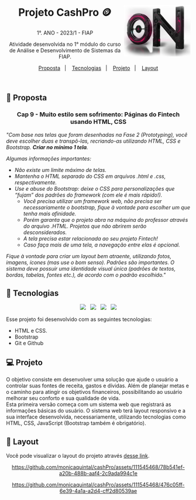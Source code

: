 <div align="center">
<a href="https://github.com/monicaquintal" target="_blank"><img align="right" height="140px" src="./prototipo1-apenas-html-e-css/images/on.png" /></a>
<h1>Projeto CashPro 🪙</h1>
<p>1°. ANO - 2023/1 - FIAP</p>
</div>

<p align="center">
Atividade desenvolvida no 1° módulo do curso de Análise e Desenvolvimento de Sistemas da FIAP.
</p>

<p align="center">
  <a href="#-proposta">Proposta</a>&nbsp;&nbsp;&nbsp;|&nbsp;&nbsp;&nbsp;
  <a href="#-tecnologias">Tecnologias</a>&nbsp;&nbsp;&nbsp;|&nbsp;&nbsp;&nbsp;
  <a href="#-projeto">Projeto</a>&nbsp;&nbsp;&nbsp;|&nbsp;&nbsp;&nbsp;
  <a href="#-layout">Layout</a>
</p>

<br>

<div align="center">



</div>

## 💭 Proposta

<div align="center">

### Cap 9 - Muito estilo sem sofrimento: Páginas do Fintech usando HTML, CSS

</div>

<em>

"Com base nas telas que foram desenhadas na Fase 2 (Prototyping), você deve escolher duas e transpô-las, recriando-as utilizando HTML, CSS e Bootstrap. **Criar no mínimo 1 tela**.

Algumas informações importantes:

- Não existe um limite máximo de telas.
- Mantenha o HTML separado do CSS em arquivos .html e .css, respectivamente.
- Use e abuse do Bootstrap: deixe o CSS para personalizações que “fujam” dos padrões do framework (com ele é mais rápido!).
  - Você precisa utilizar um framework web, não precisa ser necessariamente o bootstrap, fique à vontade para escolher um que tenha mais afinidade.
  - Porém garanta que o projeto abra na máquina do professor através do arquivo .HTML. Projetos que não abrirem serão desconsiderados.
  - A tela precisa estar relacionada ao seu projeto Fintech!
  - Caso faça mais de uma tela, a navegação entre elas é opcional. 

Fique à vontade para criar um layout bem atraente, utilizando fotos, imagens, ícones (mas use o bom senso). Padrões são importantes. O sistema deve possuir uma identidade visual única (padrões de textos, bordas, tabelas, fontes etc.), de acordo com o padrão escolhido."

</em>

## 🚀 Tecnologias

<div align="center">

<a href="https://github.com/monicaquintal"><img src="https://cdn.jsdelivr.net/gh/devicons/devicon/icons/html5/html5-original-wordmark.svg" width="40px"/></a>&nbsp;&nbsp;
<a href="https://github.com/monicaquintal"><img src="https://cdn.jsdelivr.net/gh/devicons/devicon/icons/css3/css3-original-wordmark.svg" width="40px"/></a>&nbsp;&nbsp;
<a href="https://github.com/monicaquintal"><img src="https://cdn.jsdelivr.net/gh/devicons/devicon/icons/bootstrap/bootstrap-original.svg" width="40px"/></a>&nbsp;&nbsp;
<a href="https://github.com/monicaquintal"><img src="https://cdn.jsdelivr.net/gh/devicons/devicon/icons/github/github-original.svg" width="40px"/></a>


</div>

Esse projeto foi desenvolvido com as seguintes tecnologias:

- HTML e CSS.
- Bootstrap
- Git e Github

## 💻 Projeto

O objetivo consiste em desenvolver uma solução que ajude o usuário a controlar suas fontes de receita, gastos e dívidas. Além de planejar metas e o caminho para atingir os objetivos financeiros, possibilitando ao usuário melhorar seu conforto e sua qualidade de vida.
<br>
Esta primeira versão começa com um sistema web que registrará as informações básicas do usuário. O sistema web terá layout responsivo e a sua interface desenvolvida, necessariamente, utilizando tecnologias como HTML, CSS, JavaScript (Bootstrap também é obrigatório). 

## 🔖 Layout

Você pode visualizar o layout do projeto através <a href="https://www.figma.com/file/aqY65Gf6OafWQ0t3Ctmaut/Fintech?type=design&node-id=8-82&mode=design&t=4j20Au4OsYYa2nZ1-0" target="_blank">desse link</a>.

<div align="center">

https://github.com/monicaquintal/cashPro/assets/111545468/78b541ef-a20b-488b-aaf4-2c9ada994c1e

https://github.com/monicaquintal/cashPro/assets/111545468/476c05ff-6e39-4a1a-a2d4-cff2d80539ae

</div>
